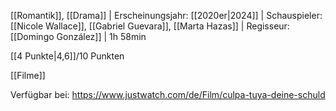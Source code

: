 
[[Romantik]], [[Drama]] | Erscheinungsjahr: [[2020er|2024]] | Schauspieler: [[Nicole Wallace]], [[Gabriel Guevara]], [[Marta Hazas]] | Regisseur: [[Domingo González]] | 1h 58min

[[4 Punkte|4,6]]/10 Punkten


[[Filme]]

Verfügbar bei: https://www.justwatch.com/de/Film/culpa-tuya-deine-schuld